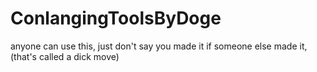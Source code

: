 # ConlangingToolsByDoge

anyone can use this, just don't say you made it
if someone else made it, (that's called a dick move)
